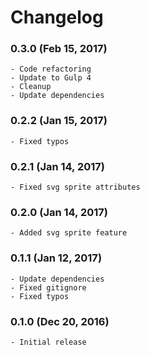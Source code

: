 # Changelog

### 0.3.0 (Feb 15, 2017)

    - Code refactoring
    - Update to Gulp 4
    - Cleanup
    - Update dependencies

### 0.2.2 (Jan 15, 2017)

    - Fixed typos

### 0.2.1 (Jan 14, 2017)

    - Fixed svg sprite attributes

### 0.2.0 (Jan 14, 2017)

    - Added svg sprite feature

### 0.1.1 (Jan 12, 2017)

    - Update dependencies
    - Fixed gitignore
    - Fixed typos

### 0.1.0 (Dec 20, 2016)

    - Initial release
